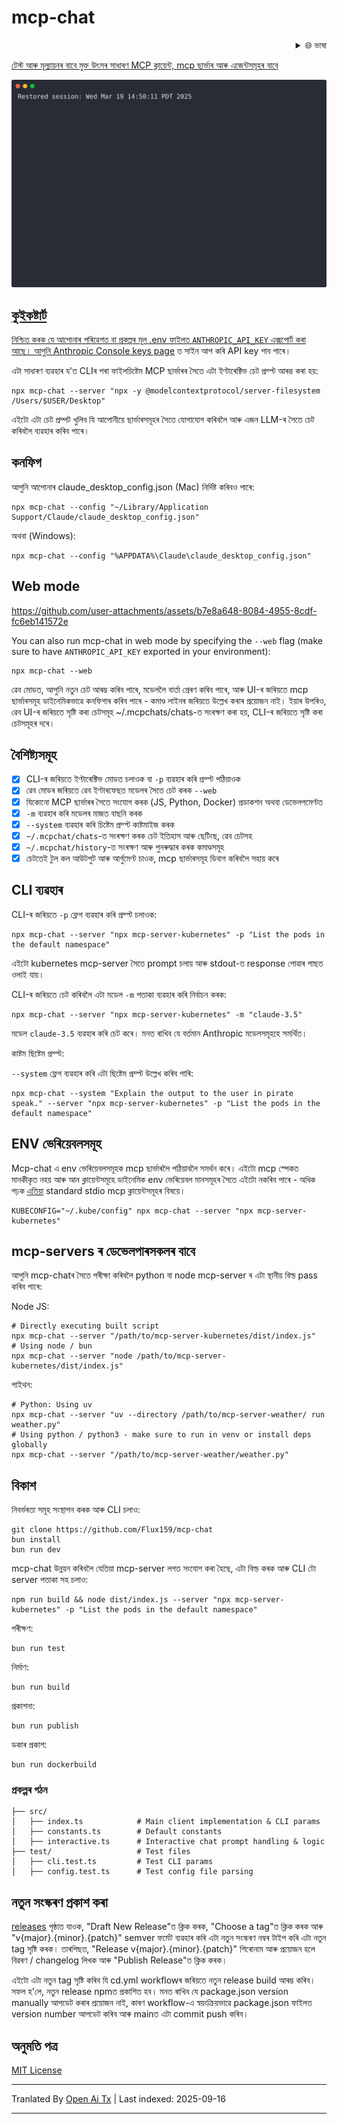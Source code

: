 # mcp-chat

<div align="right">
  <details>
    <summary >🌐 ভাষা</summary>
    <div>
      <div align="center">
        <a href="https://openaitx.github.io/view.html?user=Flux159&project=mcp-chat&lang=en">English</a>
        | <a href="https://openaitx.github.io/view.html?user=Flux159&project=mcp-chat&lang=zh-CN">简体中文</a>
        | <a href="https://openaitx.github.io/view.html?user=Flux159&project=mcp-chat&lang=zh-TW">繁體中文</a>
        | <a href="https://openaitx.github.io/view.html?user=Flux159&project=mcp-chat&lang=ja">日本語</a>
        | <a href="https://openaitx.github.io/view.html?user=Flux159&project=mcp-chat&lang=ko">한국어</a>
        | <a href="https://openaitx.github.io/view.html?user=Flux159&project=mcp-chat&lang=hi">হिन्दी</a>
        | <a href="https://openaitx.github.io/view.html?user=Flux159&project=mcp-chat&lang=th">ไทย</a>
        | <a href="https://openaitx.github.io/view.html?user=Flux159&project=mcp-chat&lang=fr">Français</a>
        | <a href="https://openaitx.github.io/view.html?user=Flux159&project=mcp-chat&lang=de">Deutsch</a>
        | <a href="https://openaitx.github.io/view.html?user=Flux159&project=mcp-chat&lang=es">Español</a>
        | <a href="https://openaitx.github.io/view.html?user=Flux159&project=mcp-chat&lang=it">Italiano</a>
        | <a href="https://openaitx.github.io/view.html?user=Flux159&project=mcp-chat&lang=ru">Русский</a>
        | <a href="https://openaitx.github.io/view.html?user=Flux159&project=mcp-chat&lang=pt">Português</a>
        | <a href="https://openaitx.github.io/view.html?user=Flux159&project=mcp-chat&lang=nl">Nederlands</a>
        | <a href="https://openaitx.github.io/view.html?user=Flux159&project=mcp-chat&lang=pl">Polski</a>
        | <a href="https://openaitx.github.io/view.html?user=Flux159&project=mcp-chat&lang=ar">العربية</a>
        | <a href="https://openaitx.github.io/view.html?user=Flux159&project=mcp-chat&lang=fa">فارسی</a>
        | <a href="https://openaitx.github.io/view.html?user=Flux159&project=mcp-chat&lang=tr">Türkçe</a>
        | <a href="https://openaitx.github.io/view.html?user=Flux159&project=mcp-chat&lang=vi">Tiếng Việt</a>
        | <a href="https://openaitx.github.io/view.html?user=Flux159&project=mcp-chat&lang=id">Bahasa Indonesia</a>
        | <a href="https://openaitx.github.io/view.html?user=Flux159&project=mcp-chat&lang=as">অসমীয়া</
      </div>
    </div>
  </details>

</div>

টেস্ট আৰু মূল্যায়নৰ বাবে মুক্ত উৎসৰ সাধাৰণ MCP ক্লায়েন্ট, mcp ছাৰ্ভাৰ আৰু এজেন্টসমূহৰ বাবে

<p align="center">
  <img width="600" src="https://raw.githubusercontent.com/Flux159/mcp-chat/refs/heads/main/mcpchat.svg">
</p>


## কুইকষ্টাৰ্ট

নিশ্চিত কৰক যে আপোনাৰ পৰিৱেশত বা প্ৰকল্পৰ মূল .env ফাইলত `ANTHROPIC_API_KEY` এক্সপোৰ্ট কৰা আছে। আপুনি [Anthropic Console keys page](https://console.anthropic.com/settings/keys) ত সাইন আপ কৰি API key পাব পাৰে।

এটা সাধাৰণ ব্যৱহাৰ য'ত CLIৰ পৰা ফাইলচিষ্টেম MCP ছাৰ্ভাৰৰ সৈতে এটা ইণ্টাৰেক্টিভ চেট প্ৰম্প্ট আৰম্ভ কৰা হয়:

```shell
npx mcp-chat --server "npx -y @modelcontextprotocol/server-filesystem /Users/$USER/Desktop"
```

এইটো এটা চেট প্ৰম্পট খুলিব যি আপোনীয়ে ছাৰ্ভাৰসমূহৰ সৈতে যোগাযোগ কৰিবলৈ আৰু এজন LLM-ৰ সৈতে চেট কৰিবলৈ ব্যৱহাৰ কৰিব পাৰে।

## কনফিগ

আপুনি আপোনাৰ claude_desktop_config.json (Mac) নিৰ্দিষ্ট কৰিবও পাৰে:

```shell
npx mcp-chat --config "~/Library/Application Support/Claude/claude_desktop_config.json"
```

অথবা (Windows):

```shell
npx mcp-chat --config "%APPDATA%\Claude\claude_desktop_config.json"
```

## Web mode

https://github.com/user-attachments/assets/b7e8a648-8084-4955-8cdf-fc6eb141572e

You can also run mcp-chat in web mode by specifying the `--web` flag (make sure to have `ANTHROPIC_API_KEY` exported in your environment):

```shell
npx mcp-chat --web
```

ৱেব মোডত, আপুনি নতুন চেট আৰম্ভ কৰিব পাৰে, মডেললৈ বাৰ্তা প্ৰেৰণ কৰিব পাৰে, আৰু UI-ৰ জৰিয়তে mcp ছাৰ্ভাৰসমূহ ডাইনেমিকভাৱে কনফিগাৰ কৰিব পাৰে - কমাণ্ড লাইনৰ জৰিয়তে উল্লেখ কৰাৰ প্ৰয়োজন নাই। ইয়াৰ উপৰিও, ৱেব UI-ৰ জৰিয়তে সৃষ্টি কৰা চেটসমূহ ~/.mcpchats/chats-ত সংৰক্ষণ কৰা হয়, CLI-ৰ জৰিয়তে সৃষ্টি কৰা চেটসমূহৰ দৰে।

## বৈশিষ্ট্যসমূহ

- [x] CLI-ৰ জৰিয়তে ইণ্টাৰেক্টিভ মোডত চলাওক বা `-p` ব্যৱহাৰ কৰি প্ৰম্প্ট পঠিয়াওক
- [x] ৱেব মোডৰ জৰিয়তে ৱেব ইণ্টাৰফেছত মডেলৰ সৈতে চেট কৰক `--web`
- [x] যিকোনো MCP ছাৰ্ভাৰৰ সৈতে সংযোগ কৰক (JS, Python, Docker) প্ৰডাকশন অথবা ডেভেলপমেণ্টত
- [x] `-m` ব্যৱহাৰ কৰি মডেলৰ মাজত বাছনি কৰক
- [x] `--system` ব্যৱহাৰ কৰি চিষ্টেম প্ৰম্প্ট কাষ্টমাইজ কৰক
- [x] `~/.mcpchat/chats`-ত সংৰক্ষণ কৰক চেট ইতিহাস আৰু ছেটিংছ, ৱেব চেটসহ
- [x] `~/.mcpchat/history`-ত সংৰক্ষণ আৰু পুনৰুদ্ধাৰ কৰক কমাণ্ডসমূহ
- [x] চেটতেই টুল কল আউটপুট আৰু আৰ্গুমেণ্ট চাওক, mcp ছাৰ্ভাৰসমূহ ডিবাগ কৰিবলৈ সহায় কৰে

## CLI ব্যৱহাৰ

CLI-ৰ জৰিয়তে `-p` ফ্লেগ ব্যৱহাৰ কৰি প্ৰম্প্ট চলাওক:

```shell
npx mcp-chat --server "npx mcp-server-kubernetes" -p "List the pods in the default namespace"
```

এইটো kubernetes mcp-server সৈতে prompt চলায় আৰু stdout-ত response পোৱাৰ পাছত ওলাই যায়।

CLI-ৰ জৰিয়তে চেট কৰিবলৈ এটা মডেল `-m` পতাকা ব্যৱহাৰ কৰি নিৰ্বাচন কৰক:

```shell
npx mcp-chat --server "npx mcp-server-kubernetes" -m "claude-3.5"
```

মডেল `claude-3.5` ব্যৱহাৰ কৰি চেট কৰে। মনত ৰাখিব যে বৰ্তমান Anthropic মডেলসমূহহে সমৰ্থিত।

কাষ্টম ছিষ্টেম প্ৰম্প্ট:

`--system` ফ্লেগ ব্যৱহাৰ কৰি এটা ছিষ্টেম প্ৰম্প্ট উল্লেখ কৰিব পাৰি:

```shell
npx mcp-chat --system "Explain the output to the user in pirate speak." --server "npx mcp-server-kubernetes" -p "List the pods in the default namespace"
```

## ENV ভেৰিয়েবলসমূহ

Mcp-chat এ env ভেৰিয়েবলসমূহক mcp ছাৰ্ভাৰলৈ পঠিয়াবলৈ সমৰ্থন কৰে। এইটো mcp স্পেকত মানকীকৃত নহয় আৰু আন ক্লায়েন্টসমূহে ডাইনেমিক env ভেৰিয়েবল মানসমূহৰ সৈতে এইটো নকৰিব পাৰে - অধিক পঢ়ক [এতিয়া](https://github.com/Flux159/mcp-server-kubernetes/issues/148#issuecomment-2950181666) standard stdio mcp ক্লায়েন্টসমূহৰ বিষয়ে।

```shell
KUBECONFIG="~/.kube/config" npx mcp-chat --server "npx mcp-server-kubernetes"
```

## mcp-servers ৰ ডেভেলপাৰসকলৰ বাবে

আপুনি mcp-chatৰ সৈতে পৰীক্ষা কৰিবলৈ python বা node mcp-server ৰ এটা স্থানীয় বিল্ড pass কৰিব পাৰে:

Node JS:

```shell
# Directly executing built script
npx mcp-chat --server "/path/to/mcp-server-kubernetes/dist/index.js"
# Using node / bun
npx mcp-chat --server "node /path/to/mcp-server-kubernetes/dist/index.js"
```

পাইথন:

```shell
# Python: Using uv
npx mcp-chat --server "uv --directory /path/to/mcp-server-weather/ run weather.py"
# Using python / python3 - make sure to run in venv or install deps globally
npx mcp-chat --server "/path/to/mcp-server-weather/weather.py"
```

## বিকাশ

নিবৰ্ভৰতা সমূহ সংস্থাপন কৰক আৰু CLI চলাও:

```shell
git clone https://github.com/Flux159/mcp-chat
bun install
bun run dev
```

mcp-chat উন্নয়ন কৰিবলৈ যেতিয়া mcp-server লগত সংযোগ কৰা হৈছে, এটা বিল্ড কৰক আৰু CLI টো server পতাকা সহ চলাও:

```shell
npm run build && node dist/index.js --server "npx mcp-server-kubernetes" -p "List the pods in the default namespace"
```

পৰীক্ষণ:

```shell
bun run test
```

নির্মাণ:

```shell
bun run build
```
প্ৰকাশনা:


```shell
bun run publish
```

ডকাৰ প্ৰকাশ:

```shell
bun run dockerbuild
```

### প্ৰকল্পৰ গঠন

```
├── src/
│   ├── index.ts            # Main client implementation & CLI params
│   ├── constants.ts        # Default constants
│   ├── interactive.ts      # Interactive chat prompt handling & logic
├── test/                   # Test files
│   ├── cli.test.ts         # Test CLI params
│   ├── config.test.ts      # Test config file parsing
```

## নতুন সংস্কৰণ প্ৰকাশ কৰা

[releases](https://github.com/Flux159/mcp-chat/releases) পৃষ্ঠাত যাওক, "Draft New Release"ত ক্লিক কৰক, "Choose a tag"ত ক্লিক কৰক আৰু "v{major}.{minor}.{patch}" semver ফৰ্মেট ব্যৱহাৰ কৰি এটা নতুন সংস্কৰণ নম্বৰ টাইপ কৰি এটা নতুন tag সৃষ্টি কৰক। তাৰপিছত, "Release v{major}.{minor}.{patch}" শিৰোনাম আৰু প্ৰয়োজন হলে বিৱৰণ / changelog লিখক আৰু "Publish Release"ত ক্লিক কৰক।

এইটো এটা নতুন tag সৃষ্টি কৰিব যি cd.yml workflowৰ জৰিয়তে নতুন release build আৰম্ভ কৰিব। সফল হ'লে, নতুন release npmত প্ৰকাশিত হব। মনত ৰাখিব যে package.json version manually আপডেট কৰাৰ প্ৰয়োজন নাই, কাৰণ workflow-এ স্বয়ংক্ৰিয়ভাৱে package.json ফাইলত version number আপডেট কৰিব আৰু mainত এটা commit push কৰিব।

## অনুমতি পত্ৰ

[MIT License](https://github.com/Flux159/mcp-chat/blob/main/LICENSE)



---


Tranlated By [Open Ai Tx](https://github.com/OpenAiTx/OpenAiTx) | Last indexed: 2025-09-16


---
